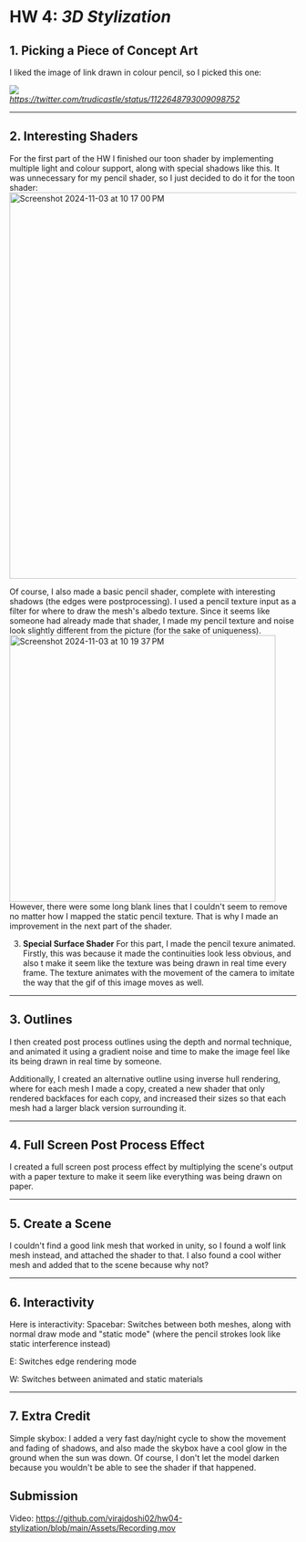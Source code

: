 # HW 4: *3D Stylization*

## 1. Picking a Piece of Concept Art
I liked the image of link drawn in colour pencil, so I picked this one:

![](https://github.com/CIS-566-Fall-2023/hw04-stylization/assets/72320867/9c345ee6-19df-4191-9e47-6722b6597a5a)  
*https://twitter.com/trudicastle/status/1122648793009098752*

---
## 2. Interesting Shaders

For the first part of the HW I finished our toon shader by implementing multiple light and colour support, along with special shadows like this. It was unnecessary for my pencil shader, so I just decided to do it for the toon shader:
<img width="677" alt="Screenshot 2024-11-03 at 10 17 00 PM" src="https://github.com/user-attachments/assets/2f7de537-fe32-4a04-ade8-8012a6c262ac">

Of course, I also made a basic pencil shader, complete with interesting shadows (the edges were postprocessing). I used a pencil texture input as a filter for where to draw the mesh's albedo texture. Since it seems like someone had already made that shader, I made my pencil texture and noise look slightly different from the picture (for the sake of uniqueness). 
<img width="467" alt="Screenshot 2024-11-03 at 10 19 37 PM" src="https://github.com/user-attachments/assets/bd307a4f-5d74-4d75-9188-d758091755cd">
However, there were some long blank lines that I couldn't seem to remove no matter how I mapped the static pencil texture. That is why I made an improvement in the next part of the shader.

3. **Special Surface Shader**
For this part, I made the pencil texure animated. Firstly, this was because it made the continuities look less obvious, and also t make it seem like the texture was being drawn in real time every frame. The texture animates with the movement of the camera to imitate the way that the gif of this image moves as well.

---
## 3. Outlines

I then created post process outlines using the depth and normal technique, and animated it using a gradient noise and time to make the image feel like its being drawn in real time by someone. 

Additionally, I created an alternative outline using inverse hull rendering, where for each mesh I made a copy, created a new shader that only rendered backfaces for each copy, and increased their sizes so that each mesh had a larger black version surrounding it.

---
## 4. Full Screen Post Process Effect

I created a full screen post process effect by multiplying the scene's output with a paper texture to make it seem like everything was being drawn on paper.

---
## 5. Create a Scene

I couldn't find a good link mesh that worked in unity, so I found a wolf link mesh instead, and attached the shader to that. I also found a cool wither mesh and added that to the scene because why not?

---
## 6. Interactivity

Here is interactivity:
Spacebar: Switches between both meshes, along with normal draw mode and "static mode" (where the pencil strokes look like static interference instead)

E: Switches edge rendering mode

W: Switches between animated and static materials
 
---
## 7. Extra Credit
Simple skybox: I added a very fast day/night cycle to show the movement and fading of shadows, and also made the skybox have a cool glow in the ground when the sun was down. Of course, I don't let the model darken because you wouldn't be able to see the shader if that happened.

## Submission
Video: https://github.com/virajdoshi02/hw04-stylization/blob/main/Assets/Recording.mov
